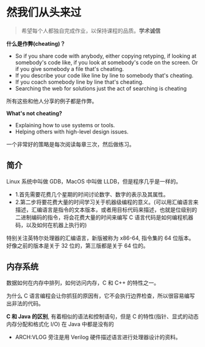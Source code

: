 # 然我们从头来过



> 希望每个人都独自完成作业，以保持课程的品质。**学术诚信**

**什么是作弊(cheating)？**

- So if you share code with anybody, either copying retyping, if looking at somebody's code like, if you look at somebody's code on the screen. Or if you give somebody a file that's cheating.
- If you describe your code like line by line to somebody that's cheating.
- If you coach somebody line by line that's cheating.
- Searching the web for solutions just the act of searching is cheating

所有这些和他人分享的例子都是作弊。

**What's not cheating?**

- Explaining how to use systems or tools.
- Helping others with high-level design issues.

一个非常好的策略是每次阅读每章三次，然后做练习。

## 简介

Linux 系统中叫做 GDB，MacOS 中叫做 LLDB，但是程序几乎是一样的。

- 1.首先需要花费几个星期的时间讨论数字、数字的表示及其属性。
- 2.第二步将要花费大量的时间学习关于机器级编程的意义。(可以用汇编语言来描述，汇编语言是指令的文本版本，或者用目标代码来描述，也就是位级别的二进制编码的指令，将会花费大量的时间来编写 C 语言代码是如何编程机器码，以及如何在机器上执行的)

特别关注英特尔处理器的汇编语言，新版被称为 x86-64, 指令集的 64 位版本。好像之前的版本是关于 32 位的，第三版都是关于 64 位的。

## 内存系统

数据如何在内存中排列，如何访问内存，C 和 C++ 的特性之一。

为什么 C 语言编程会让你抓狂的原因有，它不会执行边界检查，所以很容易编写出非法的代码。

**C 和 Java 的区别**, 有着相似的语法和控制语句，但是 C 的特性(指针、显式的动态内存分配和格式化 I/O) 在 Java 中都是没有的







- ARCH:VLOG 旁注是用 Verilog 硬件描述语言进行处理器设计的资料。